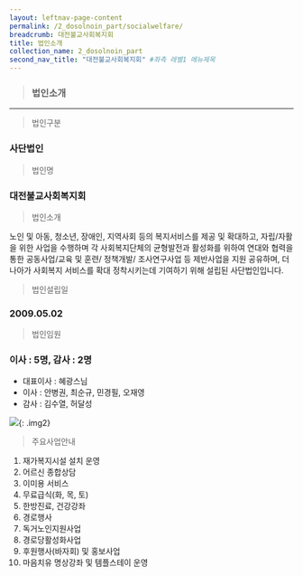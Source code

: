 ```yaml
---
layout: leftnav-page-content
permalink: /2_dosolnoin_part/socialwelfare/
breadcrumb: 대전불교사회복지회
title: 법인소개
collection_name: 2_dosolnoin_part
second_nav_title: "대전불교사회복지회" #좌측 레벨1 메뉴제목
---
```


> ### **법인소개**

---

> 법인구분

### **사단법인**

> 법인명

### **대전불교사회복지회**

> 법인소개

노인 및 아동, 청소년, 장애인, 지역사회 등의 복지서비스를 제공 및 확대하고, 자립/자활을 위한 사업을 수행하며 각 사회복지단체의 균형발전과 활성화를 위하여 연대와 협력을 통한 공동사업/교육 및 훈련/ 정책개발/ 조사연구사업 등 제반사업을 지원 공유하며, 더 나아가 사회복지 서비스를 확대 정착시키는데 기여하기 위해 설립된 사단법인입니다.


> 법인설립일

### **2009.05.02**

> 법인임원

### 이사 : 5명, 감사 : 2명

* 대표이사 : 혜광스님
* 이사 : 안병권, 최순규, 민경필, 오재영
* 감사 : 김수열, 허달성

![]({{site.url}}/images/const.jpg){: .img2}

<!-- <img src="{{site.url}}/images/const.jpg" />{: .img2} -->

> 주요사업안내

1. 재가복지시설 설치 운영
2. 어르신 종합상담
3. 이미용 서비스
4. 무료급식(화, 목, 토)
5. 한방진료, 건강강좌
6. 경로행사
7. 독거노인지원사업
8. 경로당활성화사업
9. 후원행사(바자회) 및 홍보사업
10. 마음치유 명상강좌 및 템플스테이 운영
